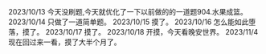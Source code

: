 2023/10/13 今天没刷题,今天就优化了一下以前做的的一道题904.水果成篮。
2023/10/14 只做了一道简单题。
2023/10/15 摸了。
2023/10/16 怎么能如此堕落，摸了。
2023/10/17 摸了。
2023/10/18 开摸，今天看晚安世界。
2023/11/4 现在回过来一看，摸了大半个月了。